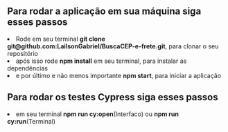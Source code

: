 <h2>Para rodar a aplicação em sua máquina siga esses passos</h2>
  <li>Rode em seu terminal <strong>git clone git@github.com:LailsonGabriel/BuscaCEP-e-frete.git</strong>, para clonar o seu repositório</li>
  <li>após isso rode <strong>npm install</strong> em seu terminal, para instalar as dependências</li>
  <li>e por último e não menos importante <strong>npm start</strong>, para iniciar a aplicação</li>
  
<h2>Para rodar os testes Cypress siga esses passos</h2>
  <li>em seu terminal <strong>npm run cy:open</strong>(Interfaco) ou <strong>npm run cy:run</strong>(Terminal)</li>
